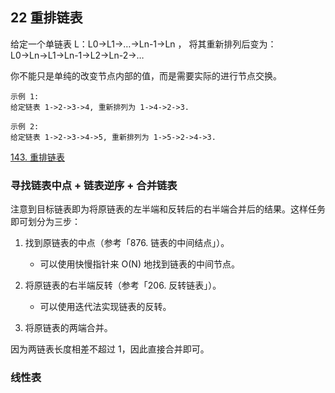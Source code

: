 ## 22 重排链表

给定一个单链表 L：L0→L1→…→Ln-1→Ln ，
将其重新排列后变为： L0→Ln→L1→Ln-1→L2→Ln-2→…

你不能只是单纯的改变节点内部的值，而是需要实际的进行节点交换。

```
示例 1:
给定链表 1->2->3->4, 重新排列为 1->4->2->3.

示例 2:
给定链表 1->2->3->4->5, 重新排列为 1->5->2->4->3.
```


[143. 重排链表](https://leetcode-cn.com/problems/reorder-list/)



### 寻找链表中点 + 链表逆序 + 合并链表


注意到目标链表即为将原链表的左半端和反转后的右半端合并后的结果。这样任务即可划分为三步：

1. 找到原链表的中点（参考「876. 链表的中间结点」）。
    * 可以使用快慢指针来 O(N) 地找到链表的中间节点。

2. 将原链表的右半端反转（参考「206. 反转链表」）。
    * 可以使用迭代法实现链表的反转。

3. 将原链表的两端合并。

因为两链表长度相差不超过 1，因此直接合并即可。





### 线性表
